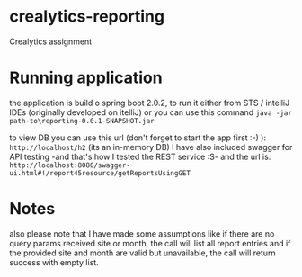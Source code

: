 # crealytics-reporting
Crealytics assignment

# Running application
the application is build o spring boot 2.0.2, to run it either from STS / intelliJ IDEs (originally developed on itelliJ) 
or you can use this command <code>java -jar path-to\reporting-0.0.1-SNAPSHOT.jar</code>

to view DB you can use this url (don't forget to start the app first :-) ): <code>http://localhost/h2</code> (its an in-memory DB) 
I have also included swagger for API testing -and that's how I tested the REST service :S- and the url is: 
<code>http://localhost:8080/swagger-ui.html#!/report45resource/getReportsUsingGET</code>

# Notes

also please note that I have made some assumptions like if there are no query params received site or month, the call will list all report entries and if the provided site and month are valid but unavailable, the call will return success with empty list.
